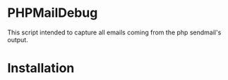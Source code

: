 PHPMailDebug
============
This script intended to capture all emails coming from the php sendmail's output.

Installation
============
